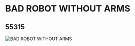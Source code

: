 # BAD ROBOT WITHOUT ARMS
## 55315
![BAD ROBOT WITHOUT ARMS](https://lc-www-live-s.legocdn.com/media/bricks/5/2/4289162.jpg)